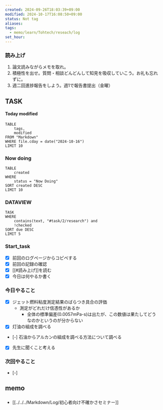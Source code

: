 ```yaml
---
created: 2024-09-26T18:03:39+09:00
modified: 2024-10-17T16:08:50+09:00
status: Not tag
aliases: 
tags:
  - memo/learn/Tohtech/reseach/log
set_hour: 
---
```


### 読み上げ
1. 論文読みながらメモを取れ。
2. 積極性を出せ。質問・相談どんどんして知見を吸収していこう。お礼も忘れずに。
3. 週二回進捗報告をしよう。週1で報告書提出（金曜）
## TASK
#### Today modified
```dataview
TABLE
	tags, 
	modified
FROM "Markdown"
WHERE file.cday = date("2024-10-16")
LIMIT 10
```
### Now doing
```dataview
TABLE
	created
WHERE
	status = "Now Doing"
SORT created DESC
LIMIT 10
```
### DATAVIEW
```dataview
TASK
WHERE 
	contains(text, "#task/2/research") and
	!checked
SORT due DESC
LIMIT 5
```
### Start_task
- [x] 前回のログページからコピペする
- [x] 前回の記録の確認
- [x] [[#読み上げ]]を読む
- [x] 今日は何やるか書く
### 今日やること
- [x] ジェット燃料粘度測定結果のばらつき具合の評価
	- 測定がどれだけ信憑性があるか
		- 全体の標準偏差(0.0057mPa-s)は出たが、この数値は果たしてどうなのかというのが分からない
- [x] 灯油の組成を調べる
- [-] 石油からアルカンの組成を調べる方法について調べる
- [x] 先生に聞くこと考える
### 次回やること
- [-] 
## memo
### 
- [[../../../Markdown/Log/初心者向け不確かさセミナー]]